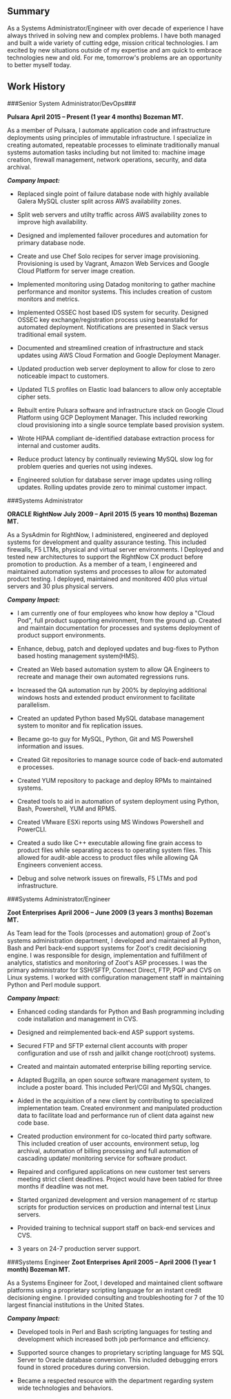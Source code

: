 ## Summary

As a Systems Administrator/Engineer with over decade of experience I have always
thrived in solving new and complex problems. I have both managed and built a
wide variety of cutting edge, mission critical technologies. I am excited by new
situations outside of my expertise and am quick to embrace technologies new and
old. For me, tomorrow's problems are an opportunity to better myself today.

## Work History

###Senior System Administrator/DevOps###

__Pulsara__
__April 2015 – Present (1 year 4 months)                               Bozeman MT.__

As a member of Pulsara, I automate application code and infrastructure
deployments using principles of immutable infrastructure. I specialize in
creating automated, repeatable processes to eliminate traditionally manual
systems automation tasks including but not limited to: machine image creation,
firewall management, network operations, security, and data archival.


**_Company Impact:_**

* Replaced single point of failure database node with highly available
  Galera MySQL cluster split across AWS availability zones.

* Split web servers and utilty traffic across AWS availability zones to
  improve high availability.

* Designed and implemented failover procedures and automation for primary
  database node.

* Create and use Chef Solo recipes for server image provisioning.
  Provisioning is used by Vagrant, Amazon Web Services and Google Cloud
  Platform for server image creation.

* Implemented monitoring using Datadog monitoring to gather machine
  performance and monitor systems.  This includes creation of custom monitors
  and metrics.

* Implemented OSSEC host based IDS system for security.  Designed OSSEC
  key exchange/registration process using beanstalkd for automated deployment.
  Notifications are presented in Slack versus traditional email system.

* Documented and streamlined creation of infrastructure and stack updates
  using AWS Cloud Formation and Google Deployment Manager.

* Updated production web server deployment to allow for close to zero
  noticeable impact to customers.

* Updated TLS profiles on Elastic load balancers to allow only acceptable
  cipher sets.

* Rebuilt entire Pulsara software and infrastructure stack on Google Cloud
  Platform using GCP Deployment Manager.  This included reworking cloud
  provisioning into a single source template based provision system.

* Wrote HIPAA compliant de-identified database extraction process for
  internal and customer audits.

* Reduce product latency by continually reviewing MySQL slow log for
  problem queries and queries not using indexes.

* Engineered solution for database server image updates using rolling updates.
  Rolling updates provide zero to minimal customer impact.



###Systems Administrator

__ORACLE RightNow__
__July 2009 – April 2015 (5 years 10 months)                           Bozeman MT.__

As a SysAdmin for RightNow, I administered, engineered and deployed systems
for development and quality assurance testing. This included firewalls, F5 LTMs,
physical and virtual server environments.  I Deployed and tested new
architectures to support the RightNow CX product before promotion to production.
As a member of a team, I engineered and maintained automation systems and
processes to allow for automated product testing. I deployed, maintained and
monitored 400 plus virtual servers and 30 plus physical servers.


**_Company Impact:_**


* I am currently one of four employees who know how deploy a "Cloud Pod", full
  product supporting environment, from the ground up. Created and maintain
  documentation for processes and systems deployment of product support
  environments.

* Enhance, debug, patch and deployed updates and bug-fixes to Python based
  hosting management system(HMS).

* Created an Web based automation system to allow QA Engineers to recreate
  and manage their own automated regressions runs.

* Increased the QA automation run by 200% by deploying additional windows
  hosts and extended product environment to facilitate parallelism.

* Created an updated Python based MySQL database management system to monitor
  and fix replication issues.

* Became go-to guy for MySQL, Python, Git and MS Powershell information and
  issues.

* Created Git repositories to manage source code of back-end automated e
  processes.

* Created YUM repository to package and deploy RPMs to maintained systems.

* Created tools to aid in automation of system deployment using Python, Bash,
  Powershell, YUM and RPMS.

* Created VMware ESXi reports using MS Windows Powershell and PowerCLI.

* Created a sudo like C++ executable allowing fine grain access to product
  files while separating access to operating system files. This allowed for
  audit-able access to product files while allowing QA Engineers convenient
  access.

* Debug and solve network issues on firewalls, F5 LTMs and pod infrastructure.




###Systems Administrator/Engineer

__Zoot Enterprises__
__April 2006 – June 2009 (3 years 3 months)                            Bozeman MT.__

As Team lead for the Tools (processes and automation) group of Zoot's
systems administration department, I developed and maintained all Python, Bash
and Perl back-end support systems for Zoot's credit decisioning engine. I was
responsible for design, implementation and fulfillment of analytics, statistics
and monitoring of Zoot's ASP processes. I was the primary administrator for
SSH/SFTP, Connect Direct, FTP, PGP and CVS on Linux systems. I worked with
configuration management staff in maintaining Python and Perl module support.


**_Company Impact:_**

* Enhanced coding standards for Python and Bash programming including code
  installation and management in CVS.

* Designed and reimplemented back-end ASP support systems.

* Secured FTP and SFTP external client accounts with proper configuration and
  use of rssh and jailkit change root(chroot) systems.

* Created and maintain automated enterprise billing reporting service.

* Adapted Bugzilla, an open source software management system, to include a
  poster board. This included Perl/CGI and MySQL changes.

* Aided in the acquisition of a new client by contributing to specialized
  implementation team. Created environment and manipulated production data to
  facilitate load and performance run of client data against new code base.

* Created production environment for co-located third party software. This
  included creation of user accounts, environment setup, log archival,
  automation of billing processing and full automation of cascading update/
  monitoring service for software product.

* Repaired and configured applications on new customer test servers meeting
  strict client deadlines. Project would have been tabled for three months if
  deadline was not met.

* Started organized development and version management of rc startup scripts
  for production services on production and internal test Linux servers.

* Provided training to technical support staff on back-end services and CVS.

* 3 years on 24-7 production server support.




###Systems Engineer
__Zoot Enterprises__
__April 2005 – April 2006 (1 year 1 month)                             Bozeman MT.__

As a Systems Engineer for Zoot, I developed and maintained client software
platforms using a proprietary scripting language for an instant credit
decisioning engine. I provided consulting and troubleshooting for 7 of the 10
largest financial institutions in the United States.


**_Company Impact:_**

* Developed tools in Perl and Bash scripting languages for testing and
  development which increased both job performance and efficiency.

* Supported source changes to proprietary scripting language for MS SQL Server
  to Oracle database conversion. This included debugging errors found in
  stored procedures during conversion.

* Became a respected resource with the department regarding system wide
  technologies and behaviors.
